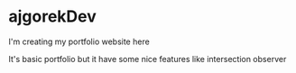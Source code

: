 # ajgorekDev

I'm creating my portfolio website here

It's basic portfolio but it have some nice features like intersection observer
